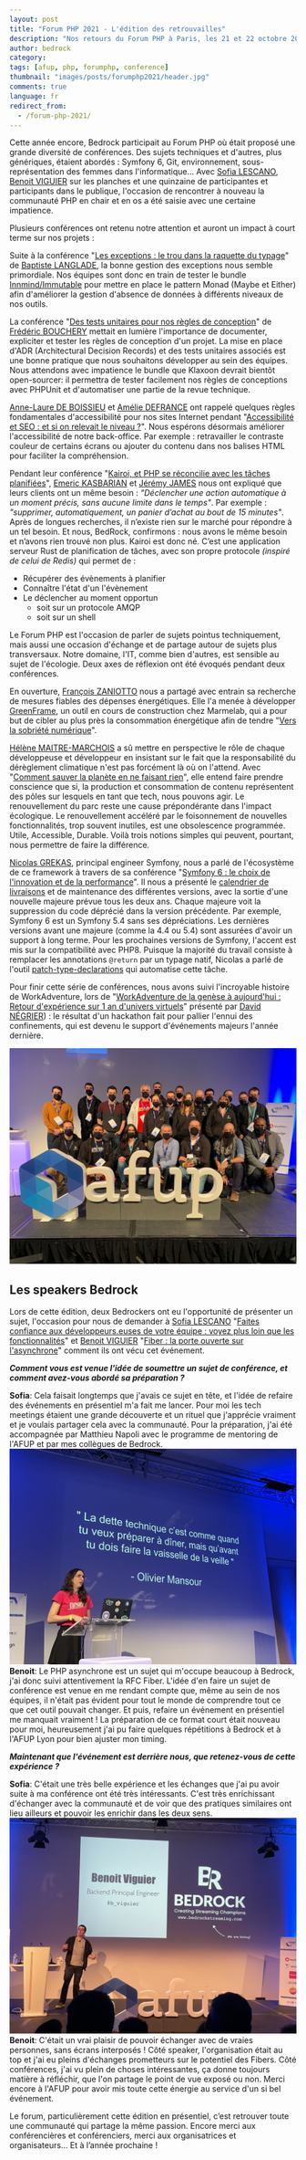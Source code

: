 ```yaml
---
layout: post
title: "Forum PHP 2021 - L'édition des retrouvailles"
description: "Nos retours du Forum PHP à Paris, les 21 et 22 octobre 2021"
author: bedrock
category:
tags: [afup, php, forumphp, conference]
thumbnail: "images/posts/forumphp2021/header.jpg"
comments: true
language: fr
redirect_from:
  - /forum-php-2021/
---
```


Cette année encore, Bedrock participait au Forum PHP où était proposé une grande diversité de conférences.
Des sujets techniques et d'autres, plus génériques, étaient abordés : Symfony 6, Git, environnement, sous-représentation des femmes dans l'informatique…
Avec [Sofia LESCANO](https://twitter.com/SofLesc), [Benoit VIGUIER](https://twitter.com/b_viguier) sur les planches et une quinzaine de participantes et participants dans le publique, l'occasion de rencontrer à nouveau la communauté PHP en chair et en os a été saisie avec une certaine impatience.

Plusieurs conférences ont retenu notre attention et auront un impact à court terme sur nos projets :

Suite à la conférence "[Les exceptions : le trou dans la raquette du typage](https://www.youtube.com/watch?v=YfoLM0vWALM)" de [Baptiste LANGLADE](https://twitter.com/Baptouuuu), la bonne gestion des exceptions nous semble primordiale. Nos équipes sont donc en train de tester le bundle [Innmind/Immutable](https://github.com/Innmind/Immutable) pour mettre en place le pattern Monad (Maybe et Either) afin d'améliorer la gestion d'absence de données à différents niveaux de nos outils.

La conférence "[Des tests unitaires pour nos règles de conception](https://www.youtube.com/watch?v=PB3NWOwBCyQ
)" de [Frédéric BOUCHERY](https://twitter.com/FredBouchery) mettait en lumière l'importance de documenter, expliciter et tester les règles de conception d'un projet. La mise en place d'ADR (Architectural Decision Records) et des tests unitaires associés est une bonne pratique que nous souhaitons développer au sein des équipes. Nous attendons avec impatience le bundle que Klaxoon devrait bientôt open-sourcer: il permettra de tester facilement nos règles de conceptions avec PHPUnit et d'automatiser une partie de la revue technique.

[Anne-Laure DE BOISSIEU](https://twitter.com/AnneLaure2B) et [Amélie DEFRANCE](https://twitter.com/amelie_defrance) ont rappelé quelques règles fondamentales d'accessibilité pour nos sites Internet pendant "[Accessibilité et SEO : et si on relevait le niveau ?](https://www.youtube.com/watch?v=vvLoYCq9uPw
)". Nous espérons désormais améliorer l'accessibilité de notre back-office. Par exemple : retravailler le contraste couleur de certains écrans ou ajouter du contenu dans nos balises HTML pour faciliter la compréhension.

Pendant leur conférence "[Kairoi, et PHP se réconcilie avec les tâches planifiées](https://www.youtube.com/watch?v=Sis1Q_ON_QY)",  [Emeric KASBARIAN](https://twitter.com/emerick42) et [Jérémy JAMES](https://twitter.com/JamesJrmy) nous ont expliqué que leurs clients ont un même besoin : _"Déclencher une action automatique à un moment précis, sans aucune limite dans le temps"_. Par exemple : _"supprimer, automatiquement, un panier d’achat au bout de 15 minutes"_.
Après de longues recherches, il n’existe rien sur le marché pour répondre à un tel besoin. Et nous, BedRock, confirmons : nous avons le même besoin et n’avons rien trouvé non plus.
Kairoi est donc né. C’est une application serveur Rust de planification de tâches, avec son propre protocole _(inspiré de celui de Redis)_ qui permet de :
* Récupérer des évènements à planifier
* Connaître l'état d'un l'évènement
* Le déclencher au moment opportun
  * soit sur un protocole AMQP
  * soit sur un shell
  

Le Forum PHP est l'occasion de parler de sujets pointus techniquement, mais aussi une occasion d'échange et de partage autour de sujets plus transversaux.
Notre domaine, l'IT, comme bien d'autres, est sensible au sujet de l'écologie. Deux axes de réflexion ont été évoqués pendant deux conférences.

En ouverture, [François ZANIOTTO](https://twitter.com/francoisz) nous a partagé avec entrain sa recherche de mesures fiables des dépenses énergétiques. Elle l'a menée à développer  [GreenFrame](https://greenframe.io/), un outil en cours de construction chez Marmelab, qui a pour but de cibler au plus près la consommation énergétique afin de tendre "[Vers la sobriété numérique](https://www.youtube.com/watch?v=bBaXxMFMGbA)".

[Hélène MAITRE-MARCHOIS](https://twitter.com/helenemaitre) a sû mettre en perspective le rôle de chaque développeuse et développeur en insistant sur le fait que la responsabilité du dérèglement climatique n'est pas forcément là où on l'attend. Avec "[Comment sauver la planète en ne faisant rien](https://www.youtube.com/watch?v=BNVwYAlE9XA)", elle entend faire prendre conscience que si, la production et consommation de contenu représentent des pôles sur lesquels en tant que tech, nous pouvons agir. Le renouvellement du parc reste une cause prépondérante dans l'impact écologique.
Le renouvellement accéléré par le foisonnement de nouvelles fonctionnalités, trop souvent inutiles, est une obsolescence programmée.
Utile, Accessible, Durable. Voilà trois notions simples qui peuvent, pourtant, nous permettre de faire la différence.

[Nicolas GREKAS](https://twitter.com/nicolasgrekas), principal engineer Symfony, nous a parlé de l'écosystème de ce framework à travers de sa conférence "[Symfony 6 : le choix de l'innovation et de la performance](https://www.youtube.com/watch?v=fLXDRQBbh3E)". Il nous a présenté le [calendrier de livraisons](https://symfony.com/releases) et de maintenance des différentes versions, avec la sortie d'une nouvelle majeure prévue tous les deux ans. Chaque majeure voit la suppression du code déprécié dans la version précédente. Par exemple, Symfony 6 est un Symfony 5.4 sans ses dépréciations. Les dernières versions avant une majeure (comme la 4.4 ou 5.4) sont assurées d'avoir un support à long terme.
Pour les prochaines versions de Symfony, l'accent est mis sur la compatibilité avec PHP8. Puisque la majorité du travail consiste à remplacer les annotations `@return` par un typage natif, Nicolas a parlé de l'outil [patch-type-declarations](https://symfony.com/doc/5.4/setup/upgrade_major.html#upgrading-to-symfony-6-add-native-return-types) qui automatise cette tâche.

Pour finir cette série de conférences, nous avons suivi l'incroyable histoire de WorkAdventure, lors de "[WorkAdventure de la genèse à aujourd'hui : Retour d'expérience sur 1 an d'univers virtuels](https://www.youtube.com/watch?v=YKNqngG-c-w)" présenté par [David NÉGRIER](https://twitter.com/david_negrier)) : le résultat d'un hackathon fait pour pallier l'ennui des confinements, qui est devenu le support d'événements majeurs l'année dernière.


![Photo de l'équipe Bedrock](/images/posts/forumphp2021/bedrock_team.jpg)

## Les speakers Bedrock
Lors de cette édition, deux Bedrockers ont eu l'opportunité de présenter un sujet, l'occasion pour nous de demander à [Sofia LESCANO](https://twitter.com/SofLesc) "[Faites confiance aux développeurs.euses de votre équipe : voyez plus loin que les fonctionnalités](https://www.youtube.com/watch?v=tuGpNiy6e9s)" et [Benoit VIGUIER](https://twitter.com/b_viguier) "[Fiber : la porte ouverte sur l'asynchrone](https://www.youtube.com/watch?v=KkRo7fAC28s)" comment ils ont vécu cet événement.

**_Comment vous est venue l'idée de soumettre un sujet de conférence, et comment avez-vous abordé sa préparation ?_**

**Sofia**: Cela faisait longtemps que j'avais ce sujet en tête, et l'idée de refaire des événements en présentiel m'a fait me lancer. Pour moi les tech meetings étaient une grande découverte et un rituel que j'apprécie vraiment et je voulais partager cela avec la communauté. Pour la préparation, j'ai été accompagnée par Matthieu Napoli avec le programme de mentoring de l'AFUP et par mes collègues de Bedrock.
![Photo de Sofia](/images/posts/forumphp2021/sofia_speaker.jpg)
**Benoit**: Le PHP asynchrone est un sujet qui m'occupe beaucoup à Bedrock, j'ai donc suivi attentivement la RFC Fiber. L'idée d'en faire un sujet de conférence est venue en me rendant compte que, même au sein de nos équipes, il n'était pas évident pour tout le monde de comprendre tout ce que cet outil pouvait changer. Et puis, refaire un événement en présentiel me manquait vraiment ! La préparation de ce format court était nouveau pour moi, heureusement j'ai pu faire quelques répétitions à Bedrock et à l'AFUP Lyon pour bien ajuster mon timing.

**_Maintenant que l'événement est derrière nous, que retenez-vous de cette expérience ?_**

**Sofia**: C'était une très belle expérience et les échanges que j'ai pu avoir suite à ma conférence ont été très intéressants. C'est très enrichissant d'échanger avec la communauté et de voir que des pratiques similaires ont lieu ailleurs et pouvoir les enrichir dans les deux sens.
![Photo de Benoit](/images/posts/forumphp2021/benoit_speaker.jpg)
**Benoit**: C'était un vrai plaisir de pouvoir échanger avec de vraies personnes, sans écrans interposés ! Côté speaker, l'organisation était au top et j'ai eu pleins d'échanges prometteurs sur le potentiel des Fibers. Côté conférences, j'ai vu plein de choses intéressantes, ça donne toujours matière à réfléchir, que l'on partage le point de vue exposé ou non. Merci encore à l'AFUP pour avoir mis toute cette énergie au service d'un si bel événement.


Le forum, particulièrement cette édition en présentiel, c’est retrouver toute une communauté qui partage la même passion. Encore merci aux conférencières et conférenciers, merci aux organisatrices et organisateurs… Et à l’année prochaine !